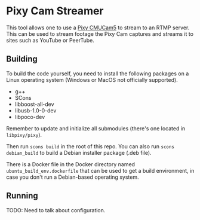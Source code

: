 # Pixy Cam Streamer

This tool allows one to use a [Pixy CMUCam5](https://pixycam.com/pixy-cmucam5/) to stream to an RTMP server.  This can be used to stream footage the Pixy Cam captures and streams it to sites such as YouTube or PeerTube.

## Building

To build the code yourself, you need to install the following packages on a Linux operating system (Windows or MacOS not officially supported).

* g++
* SCons
* libboost-all-dev
* libusb-1.0-0-dev
* libpoco-dev

Remember to update and initialize all submodules (there's one located in ```libpixy/pixy```).

Then run ```scons build``` in the root of this repo.  You can also run ```scons debian_build``` to build a Debian installer package (.deb file).

There is a Docker file in the Docker directory named ```ubuntu_build_env.dockerfile``` that can be used to get a build environment, in case you don't run a Debian-based operating system.

## Running

TODO: Need to talk about configuration.